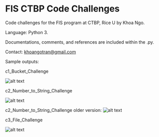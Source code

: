 # FIS CTBP Code Challenges
Code challenges for the FIS program at CTBP, Rice U by Khoa Ngo.

Language: Python 3.

Documentations, comments, and references are included within the .py.

Contact: khoangotran@gmail.com

Sample outputs:

c1_Bucket_Challenge

![alt text](https://github.com/khoangotran/FIS-CTBP/blob/master/Screenshots/c1_outputs.png)

c2_Number_to_String_Challenge

![alt text](https://github.com/khoangotran/FIS-CTBP/blob/master/Screenshots/c2_output_new.png)

c2_Number_to_String_Challenge older version:
![alt text](https://github.com/khoangotran/FIS-CTBP/blob/master/Screenshots/c2_outputs.png)

c3_File_Challenge

![alt text](https://github.com/khoangotran/FIS-CTBP/blob/master/Screenshots/c3_output.png)
